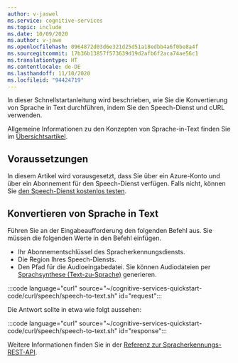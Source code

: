 ```yaml
---
author: v-jaswel
ms.service: cognitive-services
ms.topic: include
ms.date: 10/09/2020
ms.author: v-jawe
ms.openlocfilehash: 0964872d03d6e321d25d51a18edbb4a6f0be8a4f
ms.sourcegitcommit: 17b36b13857f573639d19d2afb6f2aca74ae56c1
ms.translationtype: HT
ms.contentlocale: de-DE
ms.lasthandoff: 11/10/2020
ms.locfileid: "94424719"
---
```

In dieser Schnellstartanleitung wird beschrieben, wie Sie die Konvertierung von Sprache in Text durchführen, indem Sie den Speech-Dienst und cURL verwenden.

Allgemeine Informationen zu den Konzepten von Sprache-in-Text finden Sie im [Übersichtsartikel](../../../speech-to-text.md).

## <a name="prerequisites"></a>Voraussetzungen

In diesem Artikel wird vorausgesetzt, dass Sie über ein Azure-Konto und über ein Abonnement für den Speech-Dienst verfügen. Falls nicht, können Sie [den Speech-Dienst kostenlos testen](../../../overview.md#try-the-speech-service-for-free).

## <a name="convert-speech-to-text"></a>Konvertieren von Sprache in Text

Führen Sie an der Eingabeaufforderung den folgenden Befehl aus. Sie müssen die folgenden Werte in den Befehl einfügen.
- Ihr Abonnementschlüssel des Spracherkennungsdiensts.
- Die Region Ihres Speech-Diensts.
- Den Pfad für die Audioeingabedatei. Sie können Audiodateien per [Sprachsynthese (Text-zu-Sprache)](../../../get-started-text-to-speech.md) generieren.

:::code language="curl" source="~/cognitive-services-quickstart-code/curl/speech/speech-to-text.sh" id="request":::

Die Antwort sollte in etwa wie folgt aussehen:

:::code language="curl" source="~/cognitive-services-quickstart-code/curl/speech/speech-to-text.sh" id="response":::

Weitere Informationen finden Sie in der [Referenz zur Spracherkennungs-REST-API](../../../rest-speech-to-text.md).